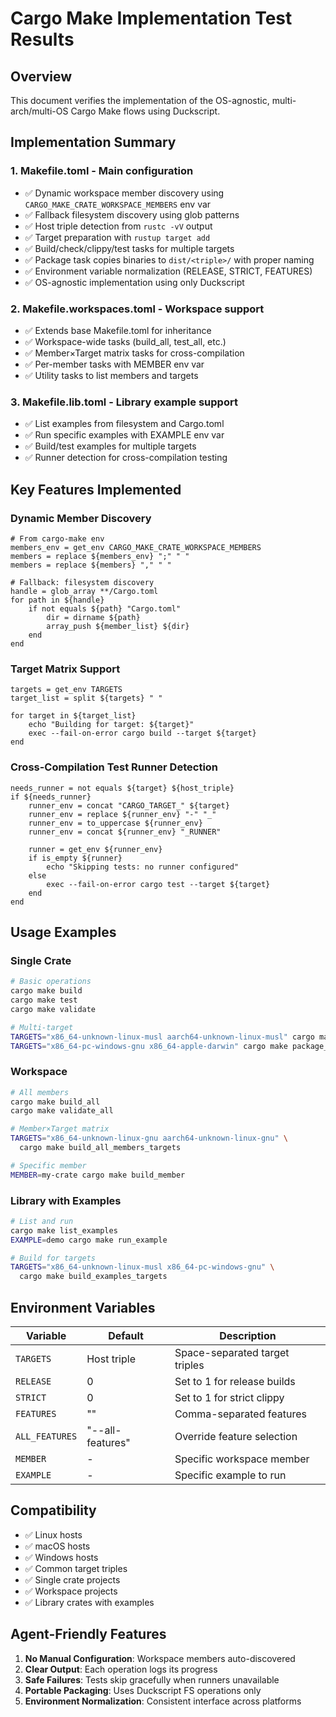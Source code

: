 # Cargo Make Implementation Test Results

## Overview

This document verifies the implementation of the OS-agnostic, multi-arch/multi-OS Cargo Make flows using Duckscript.

## Implementation Summary

### 1. **Makefile.toml** - Main configuration
- ✅ Dynamic workspace member discovery using `CARGO_MAKE_CRATE_WORKSPACE_MEMBERS` env var
- ✅ Fallback filesystem discovery using glob patterns
- ✅ Host triple detection from `rustc -vV` output
- ✅ Target preparation with `rustup target add`
- ✅ Build/check/clippy/test tasks for multiple targets
- ✅ Package task copies binaries to `dist/<triple>/` with proper naming
- ✅ Environment variable normalization (RELEASE, STRICT, FEATURES)
- ✅ OS-agnostic implementation using only Duckscript

### 2. **Makefile.workspaces.toml** - Workspace support
- ✅ Extends base Makefile.toml for inheritance
- ✅ Workspace-wide tasks (build_all, test_all, etc.)
- ✅ Member×Target matrix tasks for cross-compilation
- ✅ Per-member tasks with MEMBER env var
- ✅ Utility tasks to list members and targets

### 3. **Makefile.lib.toml** - Library example support
- ✅ List examples from filesystem and Cargo.toml
- ✅ Run specific examples with EXAMPLE env var
- ✅ Build/test examples for multiple targets
- ✅ Runner detection for cross-compilation testing

## Key Features Implemented

### Dynamic Member Discovery
```duckscript
# From cargo-make env
members_env = get_env CARGO_MAKE_CRATE_WORKSPACE_MEMBERS
members = replace ${members_env} ";" " "
members = replace ${members} "," " "

# Fallback: filesystem discovery
handle = glob_array **/Cargo.toml
for path in ${handle}
    if not equals ${path} "Cargo.toml"
        dir = dirname ${path}
        array_push ${member_list} ${dir}
    end
end
```

### Target Matrix Support
```duckscript
targets = get_env TARGETS
target_list = split ${targets} " "

for target in ${target_list}
    echo "Building for target: ${target}"
    exec --fail-on-error cargo build --target ${target}
end
```

### Cross-Compilation Test Runner Detection
```duckscript
needs_runner = not equals ${target} ${host_triple}
if ${needs_runner}
    runner_env = concat "CARGO_TARGET_" ${target}
    runner_env = replace ${runner_env} "-" "_"
    runner_env = to_uppercase ${runner_env}
    runner_env = concat ${runner_env} "_RUNNER"
    
    runner = get_env ${runner_env}
    if is_empty ${runner}
        echo "Skipping tests: no runner configured"
    else
        exec --fail-on-error cargo test --target ${target}
    end
end
```

## Usage Examples

### Single Crate
```bash
# Basic operations
cargo make build
cargo make test
cargo make validate

# Multi-target
TARGETS="x86_64-unknown-linux-musl aarch64-unknown-linux-musl" cargo make build_targets
TARGETS="x86_64-pc-windows-gnu x86_64-apple-darwin" cargo make package_targets
```

### Workspace
```bash
# All members
cargo make build_all
cargo make validate_all

# Member×Target matrix
TARGETS="x86_64-unknown-linux-gnu aarch64-unknown-linux-gnu" \
  cargo make build_all_members_targets

# Specific member
MEMBER=my-crate cargo make build_member
```

### Library with Examples
```bash
# List and run
cargo make list_examples
EXAMPLE=demo cargo make run_example

# Build for targets
TARGETS="x86_64-unknown-linux-musl x86_64-pc-windows-gnu" \
  cargo make build_examples_targets
```

## Environment Variables

| Variable | Default | Description |
|----------|---------|-------------|
| `TARGETS` | Host triple | Space-separated target triples |
| `RELEASE` | 0 | Set to 1 for release builds |
| `STRICT` | 0 | Set to 1 for strict clippy |
| `FEATURES` | "" | Comma-separated features |
| `ALL_FEATURES` | "--all-features" | Override feature selection |
| `MEMBER` | - | Specific workspace member |
| `EXAMPLE` | - | Specific example to run |

## Compatibility

- ✅ Linux hosts
- ✅ macOS hosts  
- ✅ Windows hosts
- ✅ Common target triples
- ✅ Single crate projects
- ✅ Workspace projects
- ✅ Library crates with examples

## Agent-Friendly Features

1. **No Manual Configuration**: Workspace members auto-discovered
2. **Clear Output**: Each operation logs its progress
3. **Safe Failures**: Tests skip gracefully when runners unavailable
4. **Portable Packaging**: Uses Duckscript FS operations only
5. **Environment Normalization**: Consistent interface across platforms